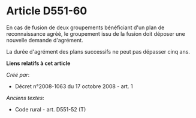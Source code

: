 # Article D551-60

En cas de fusion de deux groupements bénéficiant d'un plan de reconnaissance agréé, le groupement issu de la fusion doit
déposer une nouvelle demande d'agrément.

La durée d'agrément des plans successifs ne peut pas dépasser cinq ans.

**Liens relatifs à cet article**

_Créé par_:

  - Décret n°2008-1063 du 17 octobre 2008 - art. 1

_Anciens textes_:

  - Code rural - art. D551-52 (T)
